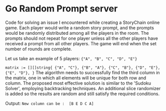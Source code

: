 # Go Random Prompt server

Code for solving an issue I encountered while creating a StoryChain online game. Each player would write a random story prompt, and the prompts would be randomly distributed among all the players in the room. The prompts should not repeat for one player unless all the other players have received a prompt from all other players. The game will end when the set number of rounds are complete.

Let us take an example of 5 players:
`{"A", "B", "C", "D", "E"}`

`
matrix := [][]string{
		{"A", "C"},
		{"B", "A"},
		{"C", "B"},
		{"D", "E"},
		{"E", "D"},
	}
`
 The algorithm needs to successfully find the third column in the matrix, one in which all elements will be unique for both row and column. 
 The proposed most effective solution is similar to the 'Sudoku Solver', employing backtracking techniques. An additional slice randomizer is added so the results are random and still satisfy the required conditions.

 Output:
 `New column can be :  [B E D C A]`
